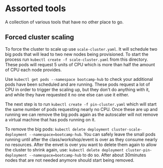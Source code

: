 # Assorted tools

A collection of various tools that have no other place to go.

## Forced cluster scaling

To force the cluster to scale up use `scale-cluster.yaml`. It
will schedule two big pods that will lead to two new nodes being
provisioned. To start the process run `kubectl create -f scale-cluster.yaml`
from this directory. These pods will request 5 units of CPU which
is more than half the amount of CPU each node provides.

Use `kubectl get pods --namespace bootcamp-hub` to check your additional pods
have been scheduled and are running. These pods request a lot of CPU in order
to trigger the scaling up, but they don't do anything with it, and while they
have requested it no one else can use it either.

The next step is to run `kubectl create -f pin-cluster.yaml` which will start
the same number of pods requesting nearly no CPU. Once these are up and running
we can remove the big pods again as the autoscaler will not remove a virtual
machine that has pods running on it.

To remove the big pods: `kubectl delete deployment cluster-scale-deployment --namespace=bootcamp-hub`. You can safely leave the small pods running until
after the class/workshop/event is over as they consume nearly no resources.
After the envet is over you want to delete them again to allow the cluster to
shrink again, use: `kubectl delete deployment cluster-pin-deployment --namespace=bootcamp-hub`
to do so. After about 30minutes nodes that are not needed anymore should
start being removed.
